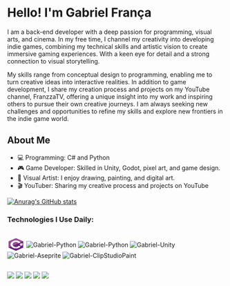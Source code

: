 # Hello! I'm Gabriel França

I am a back-end developer with a deep passion for programming, visual arts, and cinema. In my free time, I channel my creativity into developing indie games, combining my technical skills and artistic vision to create immersive gaming experiences. With a keen eye for detail and a strong connection to visual storytelling.

My skills range from conceptual design to programming, enabling me to turn creative ideas into interactive realities. In addition to game development, I share my creation process and projects on my YouTube channel, FranzzaTV, offering a unique insight into my work and inspiring others to pursue their own creative journeys. I am always seeking new challenges and opportunities to refine my skills and explore new frontiers in the indie game world.

## About Me
- 💻 Programming: C# and Python
- 🎮 Game Developer: Skilled in Unity, Godot, pixel art, and game design.
- 🎨 Visual Artist: I enjoy drawing, painting, and digital art.
- 🎬 YouTuber: Sharing my creative process and projects on YouTube

[![Anurag's GitHub stats](https://github-readme-stats.vercel.app/api?username=GabrielFranca&show_icons=true&bg_color=212830&text_color=e2e2e2&icon_color=d6a310)](https://github.com/anuraghazra/github-readme-stats)

### Technologies I Use Daily:
<div style="display: inline_block"><br>
  <img align="center" alt="Gabriel-Csharp" height="30" width="40" src="https://raw.githubusercontent.com/devicons/devicon/master/icons/csharp/csharp-original.svg">
  <img align="center" alt="Gabriel-Python" height="30" width="40" src="https://cdn.jsdelivr.net/gh/devicons/devicon@latest/icons/python/python-original.svg" />
  <img align="center" alt="Gabriel-Python" height="30" width="40" src="https://cdn.jsdelivr.net/gh/devicons/devicon@latest/icons/godot/godot-original.svg" />
  <img align="center" alt="Gabriel-Unity" height="30" width="40" src="https://cdn.jsdelivr.net/gh/devicons/devicon@latest/icons/unity/unity-original.svg">
  <img align="center" alt="Gabriel-Aseprite" height="30" width="30" src=https://upload.wikimedia.org/wikipedia/commons/thumb/6/69/Logo_Aseprite.svg/640px-Logo_Aseprite.svg.png />
  <img align="center" alt="Gabriel-ClipStudioPaint" height="30" width="30" src="https://upload.wikimedia.org/wikipedia/en/6/66/Clip_Studio_Paint_app_logo.png" />
</div>

##

<div> 
  <a href="gabrielgfranca7@gmail.com" target="_blank"><img src="https://img.shields.io/badge/Gmail-D14836?style=for-the-badge&logo=gmail&logoColor=white" target="_blank"></a>
  <a href="https://www.linkedin.com/in/gabriel-fran%C3%A7a-b73899216/" target="_blank"><img src="https://img.shields.io/badge/LinkedIn-0077B5?style=for-the-badge&logo=linkedin&logoColor=white" target="_blank"></a>
  <a href="https://leetcode.com/u/GabrielgFranca/" target="_blank"><img src="https://img.shields.io/badge/-LeetCode-FFA116?style=for-the-badge&logo=LeetCode&logoColor=black" target="_blank"></a>
  <a href="https://www.codewars.com/users/gabrielgfranca" target="_blank"><img src="https://img.shields.io/badge/Codewars-B1361E?style=for-the-badge&logo=Codewars&logoColor=white" target="_blank"></a>
  <a href="https://gabrielgfranca.itch.io/" target="_blank"><img src="https://img.shields.io/badge/Itch.io-FA5C5C?style=for-the-badge&logo=itchdotio&logoColor=white" target="_blank"></a>
</div>
 

